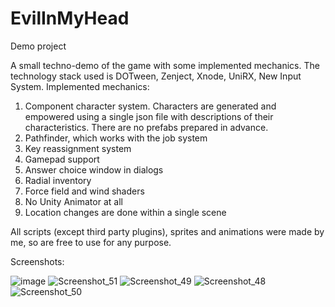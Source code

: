 # EvilInMyHead
Demo project

A small techno-demo of the game with some implemented mechanics. The technology stack used is DOTween, Zenject, Xnode, UniRX, New Input System. Implemented mechanics:
1) Component character system. Characters are generated and empowered using a single json file with descriptions of their characteristics. There are no prefabs prepared in advance.
2) Pathfinder, which works with the job system
3) Key reassignment system
4) Gamepad support
5) Answer choice window in dialogs
6) Radial inventory
7) Force field and wind shaders
8) No Unity Animator at all
9) Location changes are done within a single scene

All scripts (except third party plugins), sprites and animations were made by me, so are free to use for any purpose.

Screenshots:

![image](https://user-images.githubusercontent.com/83251600/189062057-5ab347fe-dfb0-4afc-bc19-d2212b57f18f.png)
![Screenshot_51](https://user-images.githubusercontent.com/83251600/189058213-6e90340c-827e-4f5e-9202-f7f67cd795e9.png)
![Screenshot_49](https://user-images.githubusercontent.com/83251600/189061171-d30e8e59-b724-427a-98fd-7ebf8b17df7e.png)
![Screenshot_48](https://user-images.githubusercontent.com/83251600/189061181-b2f2c2e8-ab9a-4ec6-9521-676ccf973786.png)
![Screenshot_50](https://user-images.githubusercontent.com/83251600/189061187-dc44e6f8-a0be-45ed-88a5-00def1dc26cd.png)

